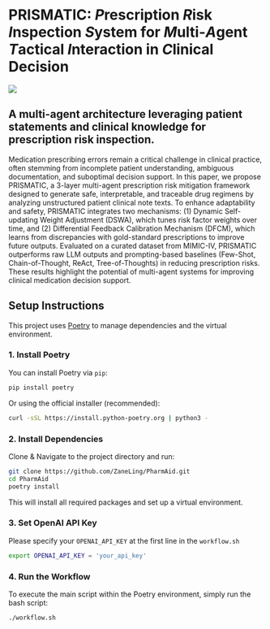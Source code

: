 # PRISMATIC: ***P***rescription ***R***isk ***I***nspection ***S***ystem for ***M***ulti-***A***gent ***T***actical ***I***nteraction in ***C***linical Decision

![](./resources/Prismatic_framework.jpg)

## A multi-agent architecture leveraging patient statements and clinical knowledge for prescription risk inspection. 

Medication prescribing errors remain a critical challenge in clinical practice, often stemming from incomplete patient understanding, ambiguous documentation, and suboptimal decision support. 
In this paper, we propose PRISMATIC, a 3-layer multi-agent prescription risk mitigation framework designed to generate safe, interpretable, and traceable drug regimens by analyzing unstructured patient clinical note texts.
To enhance adaptability and safety, PRISMATIC integrates two mechanisms: (1) Dynamic Self-updating Weight Adjustment (DSWA), which tunes risk factor weights over time, and (2) Differential Feedback Calibration Mechanism (DFCM), which learns from discrepancies with gold-standard prescriptions to improve future outputs.
Evaluated on a curated dataset from MIMIC-IV, PRISMATIC outperforms raw LLM outputs and prompting-based baselines (Few-Shot, Chain-of-Thought, ReAct, Tree-of-Thoughts) in reducing prescription risks. These results highlight the potential of multi-agent systems for improving clinical medication decision support.

## Setup Instructions

This project uses [Poetry](https://python-poetry.org/) to manage dependencies and the virtual environment.

### 1. Install Poetry

You can install Poetry via `pip`:

```bash
pip install poetry
```
Or using the official installer (recommended):
```bash
curl -sSL https://install.python-poetry.org | python3 -
```

### 2. Install Dependencies
Clone & Navigate to the project directory and run:
```bash
git clone https://github.com/ZaneLing/PharmAid.git
cd PharmAid
poetry install
```
This will install all required packages and set up a virtual environment.

### 3. Set OpenAI API Key
Please specify your `OPENAI_API_KEY` at the first line in the `workflow.sh`
```bash
export OPENAI_API_KEY = 'your_api_key'
```
### 4. Run the Workflow
To execute the main script within the Poetry environment, simply run the bash script:
```bash
./workflow.sh
```